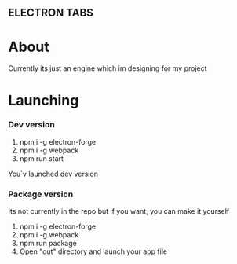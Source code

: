 ## ELECTRON TABS
# About
Currently its just an engine which im designing  for my project
# Launching
### Dev version
1. npm i -g electron-forge
2. npm i -g webpack
3. npm run start

You`v launched dev version

### Package version
Its not currently in the repo but if you want, you can make it yourself
1. npm i -g electron-forge
2. npm i -g webpack
3. npm run package
4. Open "out" directory and launch your app file
